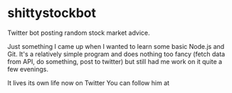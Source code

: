 # shittystockbot
Twitter bot posting random stock market advice.

Just something I came up when I wanted to learn some basic Node.js and Git.
It's a relatively simple program and does nothing too fancy (fetch data from API, do something, post to twitter)
but still had me work on it quite a few evenings.

It lives its own life now on Twitter
You can follow him at <url>
